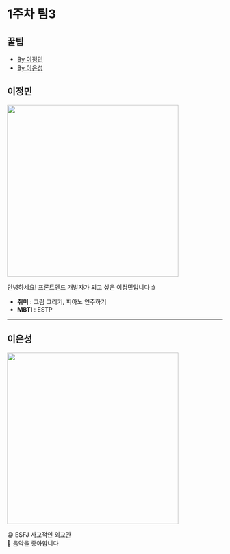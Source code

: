 # 1주차 팀3

## 꿀팁
- [By 이정민](/tips/danmin20.md)
- [By 이은성](/tips/이은성_tips.md)

## 이정민

<img width="400" src="https://user-images.githubusercontent.com/50590192/124442594-dd827480-ddb7-11eb-8c00-47ad22b158e9.png"/>

안녕하세요! 프론트엔드 개발자가 되고 싶은 이정민입니다 :)
- **취미** : 그림 그리기, 피아노 연주하기
- **MBTI** : ESTP

---

## 이은성

<img width="400" src="https://user-images.githubusercontent.com/50590192/124443065-54b80880-ddb8-11eb-9dce-3afbb60a3b61.png">


😀 ESFJ 사교적인 외교관   
🎼 음악을 좋아합니다


